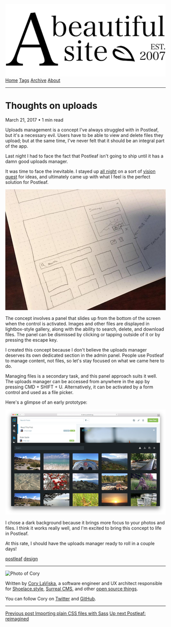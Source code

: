 <a href="../../index.html" class="header-link"><img src="../../images/logos/wordmark.svg" alt="A Beautiful Site" class="wordmark" /></a> <a href="../../index.html" class="nav-item">Home</a> <a href="../../tags/index.html" class="nav-item">Tags</a> <a href="../index.html" class="nav-item">Archive</a> <a href="../../about/index.html" class="nav-item">About</a>

---

# Thoughts on uploads

March 21, 2017 • 1 min read

Uploads management is a concept I've always struggled with in Postleaf, but it's a necessary evil. Users have to be able to view and delete files they upload; but at the same time, I've never felt that it should be an integral part of the app.

Last night I had to face the fact that Postleaf isn't going to ship until it has a damn good uploads manager.

It was time to face the inevitable. I stayed up [all night](https://twitter.com/postleafapp/status/844069264621559808) on a sort of [vision quest](https://www.youtube.com/watch?v=FbccrO8qKog) for ideas, and ultimately came up with what I feel is the perfect solution for Postleaf.

![A hand drawn wireframe of an uploads manager prototype](../../images/uploads-manager.jpg)

The concept involves a panel that slides up from the bottom of the screen when the control is activated. Images and other files are displayed in lightbox-style gallery, along with the ability to search, delete, and download files. The panel can be dismissed by clicking or tapping outside of it or by pressing the escape key.

I created this concept because I don't believe the uploads manager deserves its own dedicated section in the admin panel. People use Postleaf to manage content, not files, so let's stay focused on what we came here to do.

Managing files is a secondary task, and this panel approach suits it well. The uploads manager can be accessed from anywhere in the app by pressing CMD + SHIFT + U. Alternatively, it can be activated by a form control and used as a file picker.

Here's a glimpse of an early prototype:

![Screenshot of the uploads manager in the Postleaf dashboard](../../images/uploads-manager-preview.png)

I chose a dark background because it brings more focus to your photos and files. I think it works really well, and I'm excited to bring this concept to life in Postleaf.

At this rate, I should have the uploads manager ready to roll in a couple days!

<a href="../../tags/postleaf/index.html" class="post-tag">postleaf</a> <a href="../../tags/design/index.html" class="post-tag">design</a>

---

<img src="http://0.gravatar.com/avatar/bf1b3b95fd5b096a3592247c29667b33?s=512" alt="Photo of Cory" class="avatar avatar-small" />

Written by [Cory LaViska](../../index-4.html), a software engineer and UX architect responsible for [Shoelace.style](https://shoelace.style/), [Surreal CMS](https://www.surrealcms.com/), and other [open source things](https://github.com/claviska).

You can follow Cory on [Twitter](https://twitter.com/claviska) and [GitHub](https://github.com/claviska).

---

<a href="../importing-plain-css-files-with-sass/index.html" class="post-nav-previous"><span class="small">Previous post</span> Importing plain CSS files with Sass</a> <a href="../postleaf-reimagined/index.html" class="post-nav-next"><span class="small">Up next</span> Postleaf: reimagined</a>
